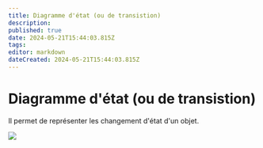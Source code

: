 ```yaml
---
title: Diagramme d'état (ou de transistion)
description: 
published: true
date: 2024-05-21T15:44:03.815Z
tags: 
editor: markdown
dateCreated: 2024-05-21T15:44:03.815Z
---
```


# Diagramme d'état (ou de transistion)

Il permet de représenter les changement d'état d'un objet.

[![](https://wiki.akipe.fr///uploads/images/gallery/2022-09/scaled-1680-/eAcI33Hs9xjZ3YJo-image-1663063928687.png)](https://wiki.akipe.fr///uploads/images/gallery/2022-09/eAcI33Hs9xjZ3YJo-image-1663063928687.png)
